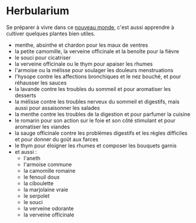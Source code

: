 # Herbularium
Se préparer à vivre dans ce [nouveau monde](le-monde-de-demain.html), c'est aussi apprendre à cultiver quelques plantes bien utiles.
- menthe, absinthe et chardon pour les maux de ventres
- la petite camomille, la verveine officinale et la benoîte pour la fièvre
- le souci pour cicatriser
- la verveine officinale ou le thym pour apaiser les rhumes
- l'armoise ou la mélisse pour soulager les douleurs menstruations
- l'hysope contre les affections bronchiques et le nez bouché, et pour réhausser les sauces
- la lavande contre les troubles du sommeil et pour aromatiser les desserts
- la mélisse contre les troubles nerveux du sommeil et digestifs, mais aussi pour assaisonner les salades
- la menthe contre les troubles de la digestion et pour parfumer la cuisine
- le romarin pour son action sur le foie et son côté stimulant et pour aromatiser les viandes
- la sauge officinale contre les problèmes digestifs et les règles difficiles et pour donner du goût aux farces
- le thym pour éloigner les rhumes et composer les bouquets garnis
- et aussi :
  - l'aneth
  - l'armoise commune
  - la camomille romaine
  - le fenouil doux
  - la ciboulette
  - la marjolaine vraie
  - le serpolet
  - le souci
  - la verveine odorante
  - la verveine officinale
